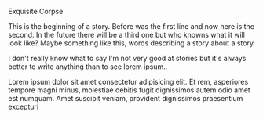 Exquisite Corpse

This is the beginning of a story. Before was the first line and now here is the second.
In the future there will be a third one but who knowns what it will look like? Maybe something like this, words describing a story about a story.

<!--Story from Jordan -->
I don't really know what to say I'm not very good at stories but it's always better to write anything than to see lorem ipsum..

<!--Story From Luna -->

Lorem ipsum dolor sit amet consectetur adipisicing elit. Et rem, asperiores tempore magni minus, molestiae debitis fugit dignissimos autem odio amet est numquam. Amet suscipit veniam, provident dignissimos praesentium excepturi
